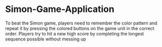 # Simon-Game-Application
To beat the Simon game, players need to remember the color pattern and repeat it by pressing the colored buttons on the game unit in the correct order. Players try to hit a new high score by completing the longest sequence possible without messing up
